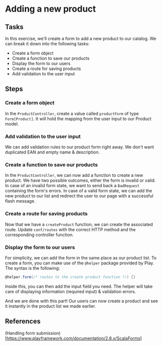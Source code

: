 # Adding a new product

## Tasks

In this exercise, we'll create a form to add a new product to our catalog.
We can break it down into the following tasks:

- Create a form object
- Create a function to save our products
- Display the form to our users
- Create a route for saving products
- Add validation to the user input

## Steps

### Create a form object

In the `ProductController`, create a value called `productForm` of type `Form[Product]`. It will hold the mapping from the user input to our Product model.

### Add validation to the user input

We can add validation rules to our product form right away. We don't want duplicated EAN and empty name & description.

### Create a function to save our products

In the `ProductController`, we can now add a function to create a new product. We have two possible outcomes, either the form is invalid or valid.
In case of an invalid form state, we want to send back a `BadRequest` containing the form's errors.
In case of a valid form state, we can add the new product to our list and redirect the user to our page with a successful flash message.

### Create a route for saving products

Now that we have a `createProduct` function, we can create the associated route. Update `conf/routes` with the correct HTTP method and the corresponding controller function.

### Display the form to our users

For simplicity, we can add the form in the same place as our product list.
To create a form, you can make use of the `@helper` package provided by Play. The syntax is the following:

```scala
@helper.form(/* routes to the create product function */) {}
```

Inside this, you can then add the input field you need. The helper will take care of displaying information (required input) & validation errors.

And we are done with this part! Our users can now create a product and see it instantly in the product list we made earlier.

## References

(Handling form submission)[https://www.playframework.com/documentation/2.8.x/ScalaForms]
